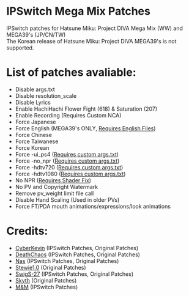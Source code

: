 # IPSwitch Mega Mix Patches

IPSwitch patches for Hatsune Miku: Project DIVA Mega Mix (WW) and MEGA39's (JP/CN/TW)   
The Korean release of Hatsune Miku: Project DIVA MEGA39's is not supported.

# List of patches avaliable:
* Disable args.txt
* Disable resolution_scale
* Disable Lyrics
* Enable HachiHachi Flower Fight (618) & Saturation (207)
* Enable Recording (Requires Custom NCA)
* Force Japanese
* Force English (MEGA39's ONLY, [Requires English Files](http://www.mediafire.com/folder/g66lqyjxolif5/English_Mod))
* Force Chinese 
* Force Taiwanese
* Force Korean 
* Force -ui_ps4 ([Requires custom args.txt](https://github.com/oocyberkevinoo/IPSwitch-MegaMix-Patches/raw/master/Required%20Files/args.txt))
* Force -no_npr ([Requires custom args.txt](https://github.com/oocyberkevinoo/IPSwitch-MegaMix-Patches/raw/master/Required%20Files/args.txt))
* Force -hdtv720 ([Requires custom args.txt](https://github.com/oocyberkevinoo/IPSwitch-MegaMix-Patches/raw/master/Required%20Files/args.txt))
* Force -hdtv1080 ([Requires custom args.txt](https://github.com/oocyberkevinoo/IPSwitch-MegaMix-Patches/raw/master/Required%20Files/args.txt))
* No NPR ([Requires Shader Fix](https://drive.google.com/drive/folders/1nmPeK2Pc0NOGCxTX2oyOyXdp5xCoDDyF?usp=sharing))
* No PV and Copyright Watermark
* Remove pv_weight limit file call
* Disable Hand Scaling (Used in older PVs)
* Force FT/PDA mouth animations/expressions/look animations

# Credits:
* [CyberKevin](https://github.com/oocyberkevinoo) (IPSwitch Patches, Original Patches)
* [DeathChaos](https://github.com/DeathChaos25) (IPSwitch Patches, Original Patches)
* [Nas](https://github.com/nastys) (IPSwitch Patches, Original Patches)
* [Stewie1.0](https://github.com/Stewie100) (Original Patches)
* [SwigS-27](https://github.com/SwigS-27) (IPSwitch Patches, Original Patches)
* [Skyth](https://github.com/blueskythlikesclouds) (Original Patches)
* [M&M](https://github.com/slashiee) (IPSwitch Patches)
